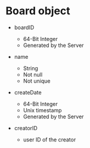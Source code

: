 # Board object

* boardID
    * 64-Bit Integer
    * Generated by the Server


* name
    * String
    * Not null
    * Not unique


* createDate
    * 64-Bit Integer
    * Unix timestamp
    * Generated by the Server


* creatorID
    * user ID of the creator